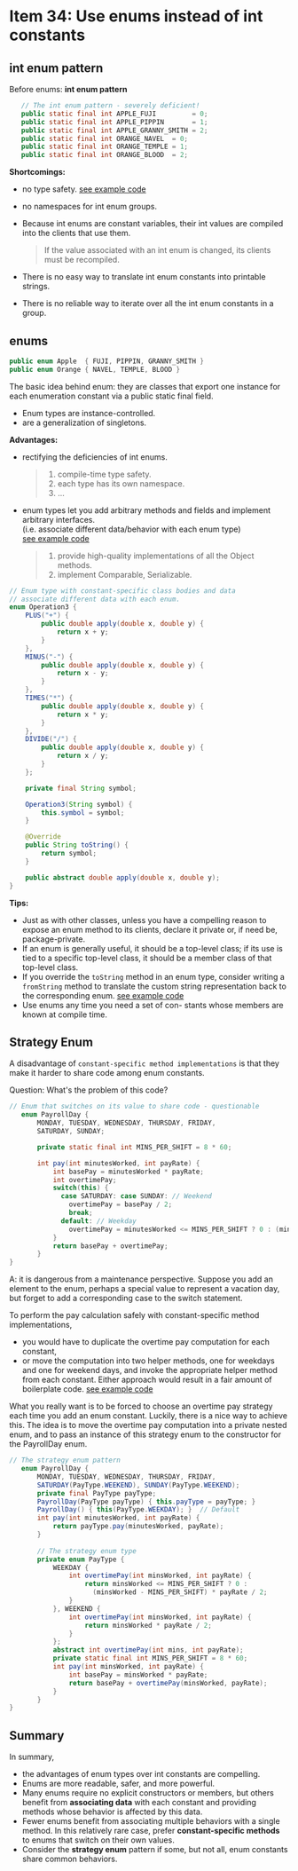 # Item 34: Use enums instead of int constants

## int enum pattern

Before enums: **int enum pattern**

 ``` java
    // The int enum pattern - severely deficient!
    public static final int APPLE_FUJI         = 0;
    public static final int APPLE_PIPPIN       = 1;
    public static final int APPLE_GRANNY_SMITH = 2;
    public static final int ORANGE_NAVEL  = 0;
    public static final int ORANGE_TEMPLE = 1;
    public static final int ORANGE_BLOOD  = 2;
 ```


**Shortcomings:**
 - no type safety. [see example code](../main/src/java/com/effectivejava/ch06_enums_annotations/Item34_1_IntConstantPattern.java)
 - no namespaces for int enum groups.
 - Because int enums are constant variables, their int values are compiled into the clients that use them.
    > If the value associated with an int enum is changed, its clients must be recompiled.

 - There is no easy way to translate int enum constants into printable strings.
 - There is no reliable way to iterate over all the int enum constants in a group.
 
## enums

``` java
public enum Apple  { FUJI, PIPPIN, GRANNY_SMITH }
public enum Orange { NAVEL, TEMPLE, BLOOD }
```

The basic idea behind enum:
they are classes that export one instance for each enumeration constant via a public static final field.
- Enum types are instance-controlled.
- are a generalization of singletons.

**Advantages:**
- rectifying the deficiencies of int enums.
    > 1. compile-time type safety.
    > 2. each type has its own namespace.
    > 3. ...
- enum types let you add arbitrary methods and fields and implement arbitrary interfaces.  
(i.e. associate different data/behavior with each enum type)  
[see example code](../main/src/java/com/effectivejava/ch06_enums_annotations/Item34_2_Enum.java)
    > 1. provide high-quality implementations of all the Object methods.
    > 2. implement Comparable, Serializable.

``` java
// Enum type with constant-specific class bodies and data
// associate different data with each enum.
enum Operation3 {
	PLUS("+") {
		public double apply(double x, double y) {
			return x + y;
		}
	},
	MINUS("-") {
		public double apply(double x, double y) {
			return x - y;
		}
	},
	TIMES("*") {
		public double apply(double x, double y) {
			return x * y;
		}
	},
	DIVIDE("/") {
		public double apply(double x, double y) {
			return x / y;
		}
	};

	private final String symbol;

	Operation3(String symbol) {
		this.symbol = symbol;
	}

	@Override
	public String toString() {
		return symbol;
	}

	public abstract double apply(double x, double y);
}
```

    
**Tips:**
- Just as with other classes, unless you have a compelling reason to expose an enum method to its clients, declare it private or, if need be, package-private.
- If an enum is generally useful, it should be a top-level class; if its use is tied to a specific top-level class, it should be a member class of that top-level class.
- If you override the `toString` method in an enum type, consider writing a `fromString` method to translate the custom string representation back to the corresponding enum.
[see example code](../main/src/java/com/effectivejava/ch06_enums_annotations/Item34_3_FromString.java)
- Use enums any time you need a set of con- stants whose members are known at compile time.

## Strategy Enum

A disadvantage of `constant-specific method implementations` is that they make it harder to share code among enum constants.

Question: What's the problem of this code?
``` java
// Enum that switches on its value to share code - questionable
   enum PayrollDay {
       MONDAY, TUESDAY, WEDNESDAY, THURSDAY, FRIDAY,
       SATURDAY, SUNDAY;

       private static final int MINS_PER_SHIFT = 8 * 60;

       int pay(int minutesWorked, int payRate) {
           int basePay = minutesWorked * payRate;
           int overtimePay;
           switch(this) {
             case SATURDAY: case SUNDAY: // Weekend
               overtimePay = basePay / 2;
               break;
             default: // Weekday
               overtimePay = minutesWorked <= MINS_PER_SHIFT ? 0 : (minutesWorked - MINS_PER_SHIFT) * payRate / 2;
           }
           return basePay + overtimePay;
       }
}
```

A: it is dangerous from a maintenance perspective. Suppose you add an element to the enum, perhaps a special value to represent a vacation day, but forget to add a corresponding case to the switch statement.

To perform the pay calculation safely with constant-specific method implementations,
- you would have to duplicate the overtime pay computation for each constant,
- or move the computation into two helper methods, one for weekdays and one for weekend days, and invoke the appropriate helper method from each constant.
Either approach would result in a fair amount of boilerplate code.
[see example code](../main/src/java/com/effectivejava/ch06_enums_annotations/Item34_4_StrategyEnum.java)


What you really want is to be forced to choose an overtime pay strategy each time you add an enum constant.
Luckily, there is a nice way to achieve this. The idea is to move the overtime pay computation into a private nested enum, and to pass an instance of this strategy enum to the constructor for the PayrollDay enum.

``` java
// The strategy enum pattern
   enum PayrollDay {
       MONDAY, TUESDAY, WEDNESDAY, THURSDAY, FRIDAY,
       SATURDAY(PayType.WEEKEND), SUNDAY(PayType.WEEKEND);
       private final PayType payType;
       PayrollDay(PayType payType) { this.payType = payType; }
       PayrollDay() { this(PayType.WEEKDAY); }  // Default
       int pay(int minutesWorked, int payRate) {
           return payType.pay(minutesWorked, payRate);
       }
       
       // The strategy enum type
       private enum PayType {
           WEEKDAY {
               int overtimePay(int minsWorked, int payRate) {
                   return minsWorked <= MINS_PER_SHIFT ? 0 :
                     (minsWorked - MINS_PER_SHIFT) * payRate / 2;
               }
           }, WEEKEND {
               int overtimePay(int minsWorked, int payRate) {
                   return minsWorked * payRate / 2;
               }
           };
           abstract int overtimePay(int mins, int payRate);
           private static final int MINS_PER_SHIFT = 8 * 60;
           int pay(int minsWorked, int payRate) {
               int basePay = minsWorked * payRate;
               return basePay + overtimePay(minsWorked, payRate);
           }
       }
}
```


## Summary
In summary,
- the advantages of enum types over int constants are compelling.
- Enums are more readable, safer, and more powerful.
- Many enums require no explicit constructors or members, but others benefit from **associating data** with each constant and providing methods whose behavior is affected by this data.
- Fewer enums benefit from associating multiple behaviors with a single method.
In this relatively rare case, prefer **constant-specific methods** to enums that switch on their own values.
- Consider the **strategy enum** pattern if some, but not all, enum constants share common behaviors.

